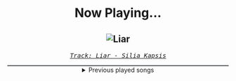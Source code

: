 <div align="center"> 
<h1>Now Playing...</h1>

![Liar](https://i.scdn.co/image/ab67616d00001e027443b10d277137e30d47154b)
--
_<samp><a href="https://open.spotify.com/track/1ssBrm3EZb20Kb19roQIcy">Track: Liar - Silia Kapsis</a></samp>_

<div style="border: 1px #4B5054 solid"></div>
<details>
  <summary>
    Previous played songs
  </summary>
  <table>
    <thead>
      <tr>
        <th>
          Artist
        </th>
        <th>
          Song
        </th>
        <th>
          Link
        </th>
      </tr>
    </thead>
    <tbody>
      <tr><td>Silia Kapsis</td><td>Liar</td><td><a href="https://open.spotify.com/track/1ssBrm3EZb20Kb19roQIcy">https://open.spotify.com/track/1ssBrm3EZb20Kb19roQIcy</a></td></tr><tr><td>Kaleen</td><td>We Will Rave</td><td><a href="https://open.spotify.com/track/1QpWQMKfQ44QUN1dEg65T8">https://open.spotify.com/track/1QpWQMKfQ44QUN1dEg65T8</a></td></tr><tr><td>Sakoya</td><td>King</td><td><a href="https://open.spotify.com/track/10yOJHW9CuP3yXzOQsEAGo">https://open.spotify.com/track/10yOJHW9CuP3yXzOQsEAGo</a></td></tr><tr><td>ENMY</td><td>Never Enough</td><td><a href="https://open.spotify.com/track/4NNPE9S4sq7MXqftW4066p">https://open.spotify.com/track/4NNPE9S4sq7MXqftW4066p</a></td></tr><tr><td>Kingdom Of Giants</td><td>Two Suns</td><td><a href="https://open.spotify.com/track/66Aa8HX4gij10JRT5M7OJf">https://open.spotify.com/track/66Aa8HX4gij10JRT5M7OJf</a></td></tr><tr><td>Memphis May Fire</td><td>Misery</td><td><a href="https://open.spotify.com/track/6gfUOprNMeD8amncMOSFl0">https://open.spotify.com/track/6gfUOprNMeD8amncMOSFl0</a></td></tr><tr><td>Attack Attack!</td><td>All My Life</td><td><a href="https://open.spotify.com/track/60ICDcC995UF0nu85r75qV">https://open.spotify.com/track/60ICDcC995UF0nu85r75qV</a></td></tr><tr><td>Shallowsky</td><td>Reap</td><td><a href="https://open.spotify.com/track/0sG0I67b53eGXCKryNCgmC">https://open.spotify.com/track/0sG0I67b53eGXCKryNCgmC</a></td></tr><tr><td>Our Promise</td><td>The Worst</td><td><a href="https://open.spotify.com/track/54mJoei7fXNas5Yb9AJ8Oy">https://open.spotify.com/track/54mJoei7fXNas5Yb9AJ8Oy</a></td></tr><tr><td>Sakoya</td><td>Break</td><td><a href="https://open.spotify.com/track/1qK62vF8tjUtUYM8A8zqhy">https://open.spotify.com/track/1qK62vF8tjUtUYM8A8zqhy</a></td></tr><tr><td>ENMY</td><td>Hourglass</td><td><a href="https://open.spotify.com/track/7zrNss76Rt5kARCjOK0n9I">https://open.spotify.com/track/7zrNss76Rt5kARCjOK0n9I</a></td></tr><tr><td>Attack Attack!</td><td>Blood On The Walls</td><td><a href="https://open.spotify.com/track/5uxsyPKNnLomNE1imPOj3s">https://open.spotify.com/track/5uxsyPKNnLomNE1imPOj3s</a></td></tr><tr><td>Attack Attack!</td><td>Concrete</td><td><a href="https://open.spotify.com/track/2grLZw9UmUUwMoyZj9AAY7">https://open.spotify.com/track/2grLZw9UmUUwMoyZj9AAY7</a></td></tr><tr><td>Attack Attack!</td><td>Concrete</td><td><a href="https://open.spotify.com/track/2grLZw9UmUUwMoyZj9AAY7">https://open.spotify.com/track/2grLZw9UmUUwMoyZj9AAY7</a></td></tr><tr><td>Attack Attack!</td><td>Concrete</td><td><a href="https://open.spotify.com/track/2grLZw9UmUUwMoyZj9AAY7">https://open.spotify.com/track/2grLZw9UmUUwMoyZj9AAY7</a></td></tr><tr><td>HalaCG</td><td>How To Cook Monsters</td><td><a href="https://open.spotify.com/track/64mNGvXWwBmV7RCMVH46Z9">https://open.spotify.com/track/64mNGvXWwBmV7RCMVH46Z9</a></td></tr><tr><td>Oddko</td><td>Black Bear Don't Care (Gothminister Remix)</td><td><a href="https://open.spotify.com/track/2O4TJS6lXOv3WHDBxhLIHf">https://open.spotify.com/track/2O4TJS6lXOv3WHDBxhLIHf</a></td></tr><tr><td>Blind Guardian</td><td>Ashes to Ashes - Revisited</td><td><a href="https://open.spotify.com/track/6AePgxJZ7JhE1okItkkfBX">https://open.spotify.com/track/6AePgxJZ7JhE1okItkkfBX</a></td></tr><tr><td>Harper</td><td>Bird In A Cage</td><td><a href="https://open.spotify.com/track/2opaB2JrZZDPLJKgToYeT4">https://open.spotify.com/track/2opaB2JrZZDPLJKgToYeT4</a></td></tr><tr><td>breakk.away</td><td>Secret</td><td><a href="https://open.spotify.com/track/3RaeO8MAeAqOsJqWlVJL38">https://open.spotify.com/track/3RaeO8MAeAqOsJqWlVJL38</a></td></tr>
    </tbody>
  </table>
</details>

</div>
